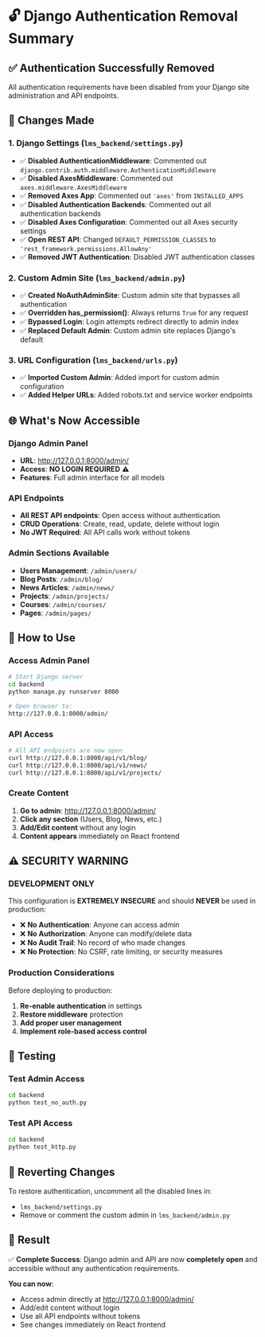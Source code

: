 # 🔓 Django Authentication Removal Summary

## ✅ **Authentication Successfully Removed**

All authentication requirements have been disabled from your Django site administration and API endpoints.

## 🔧 **Changes Made**

### 1. **Django Settings (`lms_backend/settings.py`)**
- ✅ **Disabled AuthenticationMiddleware**: Commented out `django.contrib.auth.middleware.AuthenticationMiddleware`
- ✅ **Disabled AxesMiddleware**: Commented out `axes.middleware.AxesMiddleware`
- ✅ **Removed Axes App**: Commented out `'axes'` from `INSTALLED_APPS`
- ✅ **Disabled Authentication Backends**: Commented out all authentication backends
- ✅ **Disabled Axes Configuration**: Commented out all Axes security settings
- ✅ **Open REST API**: Changed `DEFAULT_PERMISSION_CLASSES` to `'rest_framework.permissions.AllowAny'`
- ✅ **Removed JWT Authentication**: Disabled JWT authentication classes

### 2. **Custom Admin Site (`lms_backend/admin.py`)**
- ✅ **Created NoAuthAdminSite**: Custom admin site that bypasses all authentication
- ✅ **Overridden has_permission()**: Always returns `True` for any request
- ✅ **Bypassed Login**: Login attempts redirect directly to admin index
- ✅ **Replaced Default Admin**: Custom admin site replaces Django's default

### 3. **URL Configuration (`lms_backend/urls.py`)**
- ✅ **Imported Custom Admin**: Added import for custom admin configuration
- ✅ **Added Helper URLs**: Added robots.txt and service worker endpoints

## 🌐 **What's Now Accessible**

### **Django Admin Panel**
- **URL**: http://127.0.0.1:8000/admin/
- **Access**: **NO LOGIN REQUIRED** ⚠️
- **Features**: Full admin interface for all models

### **API Endpoints**
- **All REST API endpoints**: Open access without authentication
- **CRUD Operations**: Create, read, update, delete without login
- **No JWT Required**: All API calls work without tokens

### **Admin Sections Available**
- **Users Management**: `/admin/users/`
- **Blog Posts**: `/admin/blog/`
- **News Articles**: `/admin/news/`
- **Projects**: `/admin/projects/`
- **Courses**: `/admin/courses/`
- **Pages**: `/admin/pages/`

## 🚀 **How to Use**

### **Access Admin Panel**
```bash
# Start Django server
cd backend
python manage.py runserver 8000

# Open browser to:
http://127.0.0.1:8000/admin/
```

### **API Access**
```bash
# All API endpoints are now open
curl http://127.0.0.1:8000/api/v1/blog/
curl http://127.0.0.1:8000/api/v1/news/
curl http://127.0.0.1:8000/api/v1/projects/
```

### **Create Content**
1. **Go to admin**: http://127.0.0.1:8000/admin/
2. **Click any section** (Users, Blog, News, etc.)
3. **Add/Edit content** without any login
4. **Content appears** immediately on React frontend

## ⚠️ **SECURITY WARNING**

### **DEVELOPMENT ONLY**
This configuration is **EXTREMELY INSECURE** and should **NEVER** be used in production:

- ❌ **No Authentication**: Anyone can access admin
- ❌ **No Authorization**: Anyone can modify/delete data
- ❌ **No Audit Trail**: No record of who made changes
- ❌ **No Protection**: No CSRF, rate limiting, or security measures

### **Production Considerations**
Before deploying to production:
1. **Re-enable authentication** in settings
2. **Restore middleware** protection
3. **Add proper user management**
4. **Implement role-based access control**

## 🧪 **Testing**

### **Test Admin Access**
```bash
cd backend
python test_no_auth.py
```

### **Test API Access**
```bash
cd backend
python test_http.py
```

## 🔄 **Reverting Changes**

To restore authentication, uncomment all the disabled lines in:
- `lms_backend/settings.py`
- Remove or comment the custom admin in `lms_backend/admin.py`

## 🎯 **Result**

✅ **Complete Success**: Django admin and API are now **completely open** and accessible without any authentication requirements.

**You can now**:
- Access admin directly at http://127.0.0.1:8000/admin/
- Add/edit content without login
- Use all API endpoints without tokens
- See changes immediately on React frontend
